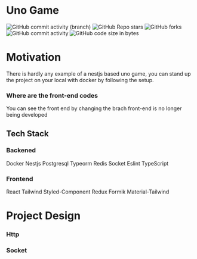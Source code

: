 # Uno Game
![GitHub commit activity (branch)](https://img.shields.io/github/commit-activity/m/recepkefelii/uno-online/version-1) ![GitHub Repo stars](https://img.shields.io/github/stars/recepkefelii/uno-online?logo=github) ![GitHub forks](https://img.shields.io/github/forks/recepkefelii/uno-online?logo=github) ![GitHub commit activity](https://img.shields.io/github/commit-activity/y/recepkefelii/uno-online?label=commits&logo=github) ![GitHub code size in bytes](https://img.shields.io/github/languages/code-size/recepkefelii/uno-online?logo=github)


# Motivation
There is hardly any example of a nestjs based uno game, you can stand up the project on your local with docker by following the setup.

### Where are the front-end codes
You can see the front end by changing the brach
front-end is no longer being developed
  
## Tech Stack

### Backened
 Docker
 Nestjs
 Postgresql
 Typeorm
 Redis
 Socket
 Eslint
 TypeScript

### Frontend
React
Tailwind
Styled-Component
Redux
Formik
Material-Tailwind


# Project Design

### Http

### Socket
 



